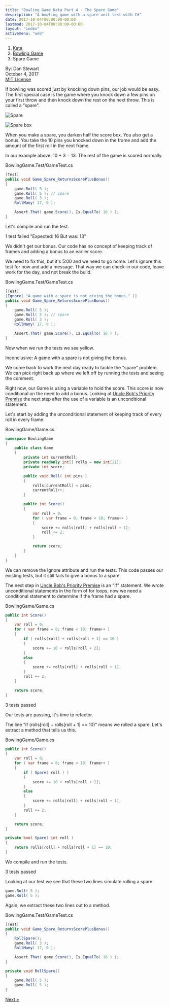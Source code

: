 ```yaml
---
title: "Bowling Game Kata Part 4 - The Spare Game"
description: "A bowling game with a spare unit test with C#"
date: 2017-10-04T00:00:00-00:00
lastmod: 2017-10-04T00:00:00-00:00
layout: "index"
activemenu: "web"
---
```


<nav aria-label="breadcrumb">
  <ol class="breadcrumb">
    <li class="breadcrumb-item"><a href="/post/kata">Kata</a></li>
    <li class="breadcrumb-item"><a href="/post/bowlinggame">Bowling Game</a></li>
    <li class="breadcrumb-item">Spare Game</li>
  </ol>
</nav>

By: Dan Stewart\
October 4, 2017\
[MIT License](https://mit-license.org)

If bowling was scored just by knocking down pins, our job would be easy. The first
special case is the game where you knock down a few pins on your first throw and
then knock down the rest on the next throw. This is called a "spare".

![Spare](/images/kata/bowlinggame/spare.gif)

![Spare box](/images/kata/bowlinggame/sparebox.gif)

When you make a spare, you darken half the score box. You also get a bonus. You
take the 10 pins you knocked down in the frame and add the amount of the first roll
in the next frame.

In our example above: 10 + 3 = 13. The rest of the game is scored normally.

BowlingGame.Test/GameTest.cs

```csharp
[Test]
public void Game_Spare_ReturnsScorePlusBonus()
{
    game.Roll( 5 );
    game.Roll( 5 ); // spare
    game.Roll( 3 );
    RollMany( 17, 0 );

    Assert.That( game.Score(), Is.EqualTo( 16 ) );
}
```
        
Let's compile and run the test.

<div class="alert alert-danger" role="alert">1 test failed "Expected: 16 But was: 13"</div>

We didn't get our bonus. Our code has no concept of keeping track of frames and
adding a bonus to an earlier score.

We need to fix this, but it's 5:00 and we need to go home. Let's ignore this
test for now and add a message. That way we can check-in our code, leave
work for the day, and not break the build.

BowlingGame.Test/GameTest.cs

```csharp
[Test]
[Ignore( "A game with a spare is not giving the bonus." )]
public void Game_Spare_ReturnsScorePlusBonus()
{
    game.Roll( 5 );
    game.Roll( 5 ); // spare
    game.Roll( 3 );
    RollMany( 17, 0 );

    Assert.That( game.Score(), Is.EqualTo( 16 ) );
}
```
                
Now when we run the tests we see yellow.

<div class="alert alert-warning" role="alert">Inconclusive: A game with a spare is not giving the bonus.</div>
        
We come back to work the next day ready to tackle the "spare" problem. We can pick right back up 
where we left off by running the tests and seeing the comment.

Right now, our Game is using a variable to hold the score. This score is now conditional
on the need to add a bonus. Looking at [Uncle Bob's Priority Premise](https://8thlight.com/blog/uncle-bob/2013/05/27/TheTransformationPriorityPremise.html) 
the next step after the use of a variable is an unconditional statement.

Let's start by adding the unconditional statement of keeping track of every roll
in every frame.

BowlingGame/Game.cs

```csharp
namespace BowlingGame
{
    public class Game
    {
        private int currentRoll;
        private readonly int[] rolls = new int[21];
        private int score;

        public void Roll( int pins )
        {
            rolls[currentRoll] = pins;
            currentRoll++;
        }

        public int Score()
        {
            var roll = 0;
            for ( var frame = 0; frame < 10; frame++ )
            {
                score += rolls[roll] + rolls[roll + 1];
                roll += 2;
            }

            return score;
        }
    }
}
```

We can remove the Ignore attribute and run the tests. 
This code passes our existing tests, but it still fails to give a bonus to a spare.

The next step in 
[Uncle Bob's Priority Premise](https://8thlight.com/blog/uncle-bob/2013/05/27/TheTransformationPriorityPremise.html) 
is an "if" statement. We wrote unconditional
statements in the form of for loops, now we need a conditional statement to determine
if the frame had a spare.

BowlingGame/Game.cs

```csharp
public int Score()
{
    var roll = 0;
    for ( var frame = 0; frame < 10; frame++ )
    {
        if ( rolls[roll] + rolls[roll + 1] == 10 )
        {
            score += 10 + rolls[roll + 2];
        }
        else
        {
            score += rolls[roll] + rolls[roll + 1];
        }
        roll += 2;
    }

    return score;
}
```

<div class="alert alert-success" role="alert">3 tests passed</div> 

Our tests are passing, it's time to refactor.

The line "if (rolls[roll] + rolls[roll + 1] == 10)" means we rolled a spare. Let's
extract a method that tells us this.

BowlingGame/Game.cs

```csharp
public int Score()
{
    var roll = 0;
    for ( var frame = 0; frame < 10; frame++ )
    {
        if ( Spare( roll ) )
        {
            score += 10 + rolls[roll + 2];
        }
        else
        {
            score += rolls[roll] + rolls[roll + 1];
        }
        roll += 2;
    }

    return score;
}

private bool Spare( int roll )
{
    return rolls[roll] + rolls[roll + 1] == 10;
}
```
        
We compile and run the tests.

<div class="alert alert-success" role="alert">3 tests passed</div>

Looking at our test we see that these two lines simulate rolling a spare:

```csharp
game.Roll( 5 );
game.Roll( 5 );
```
        
Again, we extract these two lines out to a method.

BowlingGame.Test/GameTest.cs

```csharp
[Test]
public void Game_Spare_ReturnsScorePlusBonus()
{
    RollSpare();
    game.Roll( 3 );
    RollMany( 17, 0 );

    Assert.That( game.Score(), Is.EqualTo( 16 ) );
}

private void RollSpare()
{
    game.Roll( 5 );
    game.Roll( 5 );
}
```

[Next &raquo;](/post/bowlinggame-strikegame)